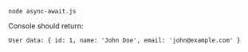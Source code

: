 ```console
node async-await.js
```

Console should return:
```console
User data: { id: 1, name: 'John Doe', email: 'john@example.com' }
```